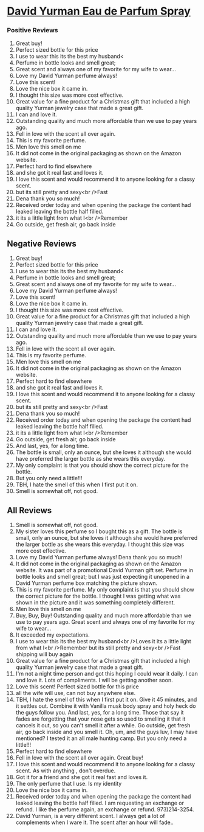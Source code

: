 # [David Yurman Eau de Parfum Spray](https://products.checkmycream.com/products/David-Yurman-Eau-de-Parfum-Spray.html)

### Positive Reviews

<ol>
      <li>Great buy!</li>
      <li>Perfect sized bottle for this price</li>
      <li>I use to wear this its the best my husband&lt;</li>
      <li>Perfume in bottle looks and smell great;</li>
      <li>Great scent and always one of my favorite for my wife to wear...</li>
      <li>Love my David Yurman perfume always!</li>
      <li>Love this scent!</li>
      <li>Love the nice box it came in.</li>
      <li>I thought this size was more cost effective.</li>
      <li>Great value for a fine product for a Christmas gift that included a high quality Yurman jewelry case that made a great gift.</li>
      <li>I can and love it.</li>
      <li>Outstanding quality and much more affordable than we use to pay years ago.</li>
      <li>Fell in love with the scent all over again.</li>
      <li>This is my favorite perfume.</li>
      <li>Men love this smell on me</li>
      <li>It did not come in the original packaging as shown on the Amazon website.  </li>
      <li>Perfect hard to find elsewhere</li>
      <li>and she got it real fast and loves it.</li>
      <li>I love this scent and would recommend it to anyone looking for a classy scent.</li>
      <li>but its still pretty and sexy&lt;br /&gt;Fast</li>
      <li>Dena thank you so much!</li>
      <li>Received order today and when opening the package the content had leaked leaving the bottle half filled.</li>
      <li>it its a little light from what I&lt;br /&gt;Remember</li>
      <li>Go outside, get fresh air, go back inside</li>
</ol>


<h2>Negative Reviews</h2>
<ol>
<li> Great buy!</li>
<li> Perfect sized bottle for this price</li>
<li> I use to wear this its the best my husband&lt;</li>
<li> Perfume in bottle looks and smell great;</li>
<li> Great scent and always one of my favorite for my wife to wear...</li>
<li> Love my David Yurman perfume always!</li>
<li> Love this scent!</li>
<li> Love the nice box it came in.</li>
<li> I thought this size was more cost effective.</li>
<li> Great value for a fine product for a Christmas gift that included a high quality Yurman jewelry case that made a great gift.</li>
<li> I can and love it.</li>
<li> Outstanding quality and much more affordable than we use to pay years ago.</li>
<li> Fell in love with the scent all over again.</li>
<li> This is my favorite perfume.</li>
<li> Men love this smell on me</li>
<li> It did not come in the original packaging as shown on the Amazon website.  </li>
<li> Perfect hard to find elsewhere</li>
<li> and she got it real fast and loves it.</li>
<li> I love this scent and would recommend it to anyone looking for a classy scent.</li>
<li> but its still pretty and sexy&lt;br /&gt;Fast</li>
<li> Dena thank you so much!</li>
<li> Received order today and when opening the package the content had leaked leaving the bottle half filled.</li>
<li> it its a little light from what I&lt;br /&gt;Remember</li>
<li> Go outside, get fresh air, go back inside</li>
<li> And last, yes, for a long time.</li>
<li> The bottle is small, only an ounce, but she loves it although she would have preferred the larger bottle as she wears this everyday.</li>
<li> My only complaint  is that you should show the correct picture for the bottle.</li>
<li> But you only need a little!!!</li>
<li> TBH, I hate the smell of this when I first put it on.  </li>
<li> Smell is somewhat off, not good.</li>
</ol>

<h2>All Reviews</h2>

<ol>
    <li> Smell is somewhat off, not good.</li>
    <li> My sister loves this perfume so I bought this as a gift. The bottle is small, only an ounce, but she loves it although she would have preferred the larger bottle as she wears this everyday. I thought this size was more cost effective.</li>
    <li> Love my David Yurman perfume always! Dena thank you so much!</li>
    <li> It did not come in the original packaging as shown on the Amazon website.  It was part of a promotional David Yurman gift set.  Perfume in bottle looks and smell great; but I was just expecting it unopened in a David Yurman perfume box matching the picture shown.</li>
    <li> This is my favorite perfume. My only complaint  is that you should show the correct picture for the bottle. I thought I  was getting what was shown in the picture and it was something completely different.</li>
    <li> Men love this smell on me</li>
    <li> Buy, Buy, Buy! Outstanding quality and much more affordable than we use to pay years ago. Great scent and always one of my favorite for my wife to wear...</li>
    <li> It exceeded my expectations.</li>
    <li> I use to wear this its the best my husband&lt;br /&gt;Loves it its a little light from what I&lt;br /&gt;Remember but its still pretty and sexy&lt;br /&gt;Fast shipping will buy again</li>
    <li> Great value for a fine product for a Christmas gift that included a high quality Yurman jewelry case that made a great gift.</li>
    <li> I&#x27;m not a night time person and got this hoping I could wear it daily. I can and love it. Lots of compliments. I will be getting another soon.</li>
    <li> Love this scent! Perfect sized bottle for this price</li>
    <li> all the wife will use, can not buy anywhere else.</li>
    <li> TBH, I hate the smell of this when I first put it on.  Give it 45 minutes, and it settles out. Combine it with Vanilla musk body spray and holy heck do the guys follow you. And last, yes, for a long time. Those that say it fades are forgetting that your nose gets so used to smelling it that it cancels it out, so you can&#x27;t smell it after a while. Go outside, get fresh air, go back inside and you smell it. Oh, um, and the guys luv, I may have mentioned? I tested it an all male hunting camp. But you only need a little!!!</li>
    <li> Perfect hard to find elsewhere</li>
    <li> Fell in love with the scent all over again. Great buy!</li>
    <li> I love this scent and would recommend it to anyone looking for a classy scent. As with anything , don&#x27;t overdue.</li>
    <li> Got it for a friend and she got it real fast and loves it.</li>
    <li> The only perfume that I use. Is my identity</li>
    <li> Love the nice box it came in.</li>
    <li> Received order today and when opening the package the content had leaked leaving the bottle half filled. I am requesting an exchange or refund. I like the perfume again, an exchange or refund. 973)214-3254.</li>
    <li> David Yurman, is a very different scent.  I always get a lot of complements when I ware it.  The scent after an hour will fade..</li>
</ol>





